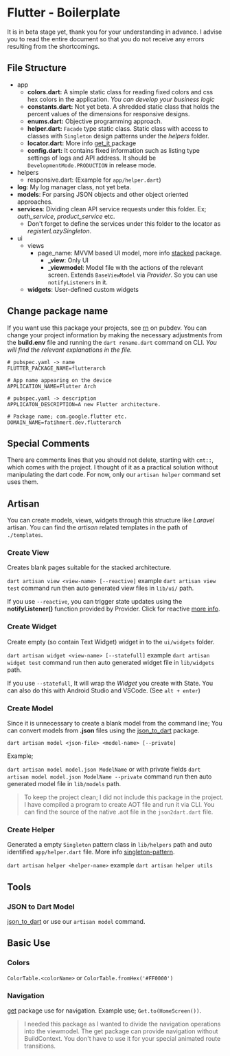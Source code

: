 # Flutter - Boilerplate

It is in beta stage yet, thank you for your understanding in advance. I advise you to read the entire document so that you do not receive any errors resulting from the shortcomings.

## File Structure

* app
  * **colors.dart:** A simple static class for reading fixed colors and css hex colors in the application. _You can develop your business logic_
  * **constants.dart:** Not yet beta. A shredded static class that holds the percent values of the dimensions for responsive designs.
  * **enums.dart:** Objective programming approach.
  * **helper.dart:** `Facade` type static class. Static class with access to classes with `Singleton` design patterns under the *helpers* folder.
  * **locator.dart:** More info [get_it ](https://pub.dev/packages/get_it) package
  * **config.dart:** It contains fixed information such as listing type settings of logs and API address. It should be `DevelopmentMode.PRODUCTION` in release mode.
* helpers
  * responsive.dart: (Example for `app/helper.dart`)
* **log**: My log manager class, not yet beta.
* **models**: For parsing JSON objects and other object oriented approaches.
* **services**: Dividing clean API service requests under this folder. Ex; *auth_service*, *product_service* etc. 
  * Don't forget to define the services under this folder to the locator as *registerLazySingleton*.
* ui
  * views
    * page_name: MVVM based UI model, more info [stacked](https://pub.dev/packages/stacked) package.
      * **_view**: Only UI
      * **_viewmodel**: Model file with the actions of the relevant screen. Extends `BaseViewModel` via _Provider_. So you can use `notifyListeners` in it.
  * **widgets**:  User-defined custom widgets

## Change package name

If you want use this package your projects, see [rn](https://pub.dev/packages/rn) on pubdev. You can change your project information by making the necessary adjustments from the **build.env** file and running the `dart rename.dart` command on CLI. _You will find the relevant explanations in the file._

```dotenv
# pubspec.yaml -> name
FLUTTER_PACKAGE_NAME=flutterarch

# App name appearing on the device
APPLICATION_NAME=Flutter Arch

# pubspec.yaml -> description
APPLICATON_DESCRIPTION=A new Flutter architecture.

# Package name; com.google.flutter etc.
DOMAIN_NAME=fatihmert.dev.flutterarch
```

## Special Comments

There are comments lines that you should not delete, starting with `cmt::`, which comes with the project. I thought of it as a practical solution without manipulating the dart code. For now, only our `artisan helper` command set uses them.

## Artisan

You can create models, views, widgets through this structure like _Laravel_ artisan. You can find the *artisan* related templates in the path of `./templates`.

### Create View

Creates blank pages suitable for the stacked architecture.

`dart artisan view <view-name> [--reactive]` example `dart artisan view test`  command run then auto generated view files in `lib/ui/` path.

If you use `--reactive`, you can trigger state updates using the **notifyListener()** function provided by Provider. Click for reactive [more info](https://pub.dev/packages/stacked#reactive).

### Create Widget

Create empty (so contain Text Widget) widget in to the `ui/widgets` folder.

`dart artisan widget <view-name> [--statefull]` example `dart artisan widget test` command run then auto generated widget file in `lib/widgets` path.

If you use `--statefull`, It will wrap the _Widget_ you create with State. You can also do this with Android Studio and VSCode. (See `alt + enter`) 

### Create Model

Since it is unnecessary to create a blank model from the command line; You can convert models from **.json** files using the [json_to_dart](https://javiercbk.github.io/json_to_dart/) package. 

```
dart artisan model <json-file> <model-name> [--private] 
```

Example;

`dart artisan model model.json ModelName` or with private fields `dart artisan model model.json ModelName --private` command run then auto generated model file in `lib/models` path.

> To keep the project clean; I did not include this package in the project. I have compiled a program to create AOT file and run it via CLI. You can find the source of the native .aot file in the `json2dart.dart` file.

### Create Helper

Generated a empty `Singleton` pattern class in `lib/helpers` path and auto identified `app/helper.dart` file. More info [singleton-pattern](https://en.wikipedia.org/wiki/Singleton_pattern).

`dart artisan helper <helper-name>` example `dart artisan helper utils` 

## Tools

### JSON to Dart Model

[json_to_dart](https://javiercbk.github.io/json_to_dart/) or use our `artisan model` command.

## Basic Use

### Colors

`ColorTable.<colorName>` or `ColorTable.fromHex('#FF0000')`

### Navigation

[get](https://pub.dev/packages/get) package use for navigation. Example use; `Get.to(HomeScreen())`.

> I needed this package as I wanted to divide the navigation operations into the viewmodel. The get package can provide navigation without BuildContext. You don't have to use it for your special animated route transitions.


